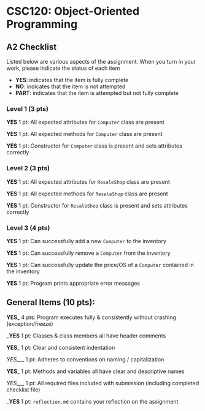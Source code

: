 # CSC120: Object-Oriented Programming
## A2 Checklist

Listed below are various aspects of the assignment.  When you turn in your work, please indicate the status of each item

- **YES**: indicates that the item is fully complete
- **NO**: indicates that the item is not attempted
- **PART**: indicates that the item is attempted but not fully complete

### Level 1 (3 pts)

__YES__ 1 pt: All expected attributes for `Computer` class are present

__YES__ 1 pt: All expected methods for `Computer` class are present

__YES__ 1 pt: Constructor for `Computer` class is present and sets attributes correctly

### Level 2 (3 pts)

__YES__ 1 pt: All expected attributes for `ResaleShop` class are present

__YES__ 1 pt: All expected methods for `ResaleShop` class are present

__YES__ 1 pt: Constructor for `ResaleShop` class is present and sets attributes correctly

### Level 3 (4 pts)

__YES__ 1 pt: Can successfully add a new `Computer` to the inventory

__YES__ 1 pt: Can successfully remove a `Computer` from the inventory

__YES__ 1 pt: Can successfully update the price/OS of a `Computer` contained in the inventory

__YES__ 1 pt: Program prints appropriate error messages

## General Items (10 pts):

__YES___ 4 pts: Program executes fully & consistently without crashing (exception/freeze)

___YES__ 1 pt: Classes & class members all have header comments

__YES___ 1 pt: Clear and consistent indentation

_YES____ 1 pt: Adheres to conventions on naming / capitalization

__YES___ 1 pt: Methods and variables all have clear and descriptive names

_YES____ 1 pt: All required files included with submission (including completed checklist file)

___YES__ 1 pt: `reflection.md` contains your reflection on the assignment

